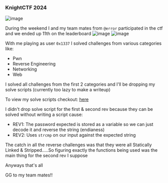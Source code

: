 <h3> KnightCTF 2024 </h3>

![image](https://github.com/h4ckyou/h4ckyou.github.io/assets/127159644/028cfd1b-0727-4d3d-8b0f-f89a05bf2bb0)

During the weekend I and my team mates from `@error` participated in the ctf and we ended up 11th on the leaderboard
![image](https://github.com/h4ckyou/h4ckyou.github.io/assets/127159644/a04f7e92-2c5a-4f04-a8ea-94e112506552)
![image](https://github.com/h4ckyou/h4ckyou.github.io/assets/127159644/40c61e84-0ca1-4bcc-b723-2c9267e3a9d9)

With me playing as user `0x1337` I solved challenges from various categories like:
- Pwn
- Reverse Engineering
- Networking
- Web

I solved all challenges from the first 2 categories and I'll be dropping my solve scripts (currently too lazy to make a writeup)

To view my solve scripts checkout: [here](https://github.com/h4ckyou/h4ckyou.github.io/tree/main/posts/ctf/knightctf24)

I didn't drop solve script for the first & second rev because they can be solved without writing a script cause:
- REV1: The password expected is stored as a variable so we can just decode it and reverse the string (endianess)
- REV2: Uses `strcmp` on our input against the expected string

The catch in all the reverse challenges was that they were all Statically Linked & Stripped.....So figuring exactly the functions being used was the main thing for the second rev I suppose

Anyways that's all

GG to my team mates!!

